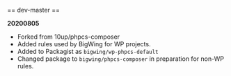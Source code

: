 == dev-master ==

**20200805**

- Forked from 10up/phpcs-composer
- Added rules used by BigWing for WP projects.
- Added to Packagist as `bigwing/wp-phpcs-default`
- Changed package to `bigwing/phpcs-composer` in preparation for non-WP rules.
